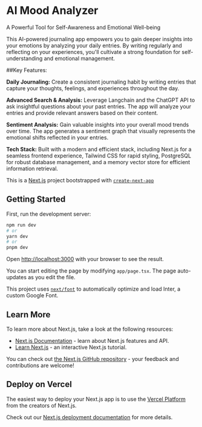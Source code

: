 # AI Mood Analyzer

A Powerful Tool for Self-Awareness and Emotional Well-being

This AI-powered journaling app empowers you to gain deeper insights into your emotions by analyzing your daily entries. By writing regularly and reflecting on your experiences, you'll cultivate a strong foundation for self-understanding and emotional management.

##Key Features:

**Daily Journaling:** Create a consistent journaling habit by writing entries that capture your thoughts, feelings, and experiences throughout the day.

**Advanced Search & Analysis:** Leverage Langchain and the ChatGPT API to ask insightful questions about your past entries. The app will analyze your entries and provide relevant answers based on their content.

**Sentiment Analysis:** Gain valuable insights into your overall mood trends over time. The app generates a sentiment graph that visually represents the emotional shifts reflected in your entries.

**Tech Stack:** Built with a modern and efficient stack, including Next.js for a seamless frontend experience, Tailwind CSS for rapid styling, PostgreSQL for robust database management, and a memory vector store for efficient information retrieval.




This is a [Next.js](https://nextjs.org/) project bootstrapped with [`create-next-app`](https://github.com/vercel/next.js/tree/canary/packages/create-next-app)

## Getting Started

First, run the development server:

```bash
npm run dev
# or
yarn dev
# or
pnpm dev
```

Open [http://localhost:3000](http://localhost:3000) with your browser to see the result.

You can start editing the page by modifying `app/page.tsx`. The page auto-updates as you edit the file.

This project uses [`next/font`](https://nextjs.org/docs/basic-features/font-optimization) to automatically optimize and load Inter, a custom Google Font.

## Learn More

To learn more about Next.js, take a look at the following resources:

- [Next.js Documentation](https://nextjs.org/docs) - learn about Next.js features and API.
- [Learn Next.js](https://nextjs.org/learn) - an interactive Next.js tutorial.

You can check out [the Next.js GitHub repository](https://github.com/vercel/next.js/) - your feedback and contributions are welcome!

## Deploy on Vercel

The easiest way to deploy your Next.js app is to use the [Vercel Platform](https://vercel.com/new?utm_medium=default-template&filter=next.js&utm_source=create-next-app&utm_campaign=create-next-app-readme) from the creators of Next.js.

Check out our [Next.js deployment documentation](https://nextjs.org/docs/deployment) for more details.
